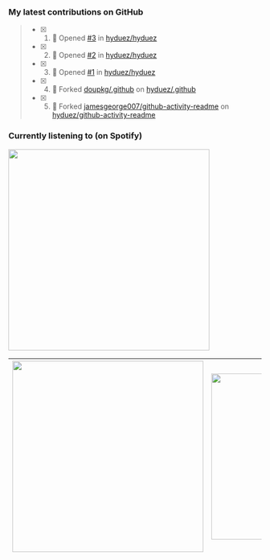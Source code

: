### My latest contributions on GitHub
<!--START_SECTION:activity-->
> - [x] 1. 🚀 Opened [#3](https://github.com/hyduez/hyduez/issues/3) in [hyduez/hyduez](https://github.com/hyduez/hyduez)
> - [x] 2. 🚀 Opened [#2](https://github.com/hyduez/hyduez/issues/2) in [hyduez/hyduez](https://github.com/hyduez/hyduez)
> - [x] 3. 🚀 Opened [#1](https://github.com/hyduez/hyduez/issues/1) in [hyduez/hyduez](https://github.com/hyduez/hyduez)
> - [x] 4. 🍴 Forked [doupkg/.github](https://github.com/doupkg/.github) on [hyduez/.github](https://github.com/hyduez/.github)
> - [x] 5. 🍴 Forked [jamesgeorge007/github-activity-readme](https://github.com/jamesgeorge007/github-activity-readme) on [hyduez/github-activity-readme](https://github.com/hyduez/github-activity-readme)
<!--END_SECTION:activity-->

### Currently listening to (on Spotify)
<img src="https://spotify-hyduez.vercel.app/api/spotify" width="400em">

| <img src="https://github-readme-stats.vercel.app/api?username=hyduez&show_icons=true&hide_border=true&&count_private=true&include_all_commits=true&theme=transparent" width="380em" /> | <img src="https://github-readme-stats.vercel.app/api/top-langs/?username=hyduez&layout=compact&hide_border=true&theme=transparent" width="330em" /> |
| -------------------- | -------------------- |
